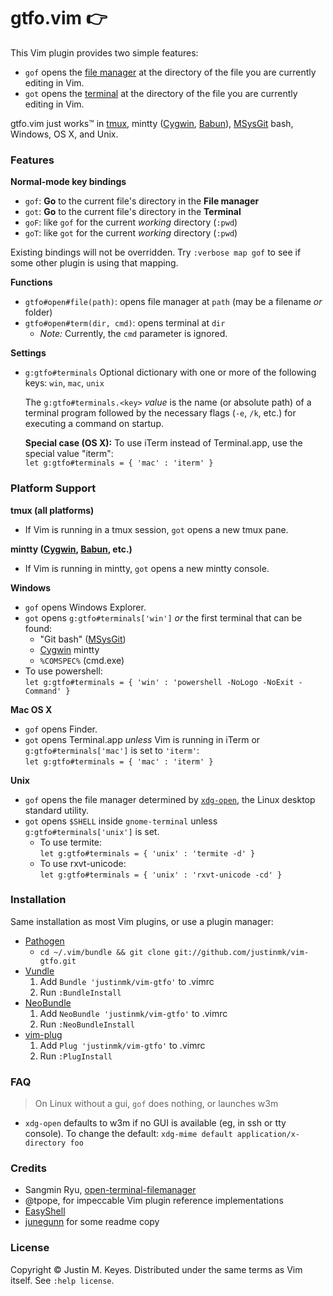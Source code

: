 # gtfo.vim :point_right:

This Vim plugin provides two simple features:

* `gof` opens the [file manager](http://en.wikipedia.org/wiki/File_manager#Examples) 
  at the directory of the file you are currently editing in Vim.
* `got` opens the [terminal](http://en.wikipedia.org/wiki/Terminal_emulator)
  at the directory of the file you are currently editing in Vim.

gtfo.vim just works™ in [tmux](http://tmux.sourceforge.net/), mintty ([Cygwin](http://www.cygwin.com/), [Babun](https://github.com/babun/babun)), 
[MSysGit](http://msysgit.github.io/) bash, Windows, OS X, and Unix.

### Features

**Normal-mode key bindings**

* `gof`: **Go** to the current file's directory in the **File manager** 
* `got`: **Go** to the current file's directory in the **Terminal**
* `goF`: like `gof` for the current *working* directory (`:pwd`)
* `goT`: like `got` for the current *working* directory (`:pwd`)

Existing bindings will not be overridden. Try `:verbose map gof` to 
see if some other plugin is using that mapping.

**Functions**

* `gtfo#open#file(path)`: opens file manager at `path` (may be a filename *or* folder)
* `gtfo#open#term(dir, cmd)`: opens terminal at `dir`
    * *Note:* Currently, the `cmd` parameter is ignored.

**Settings**

* `g:gtfo#terminals` Optional dictionary with one or more of the following keys: `win`, `mac`, `unix`

    The `g:gtfo#terminals.<key>` *value* is the name (or absolute path) of
    a terminal program followed by the necessary flags (`-e`, `/k`, etc.) for
    executing a command on startup.

    **Special case (OS X):** To use iTerm instead of Terminal.app, use the special value "iterm":<br/>
    `let g:gtfo#terminals = { 'mac' : 'iterm' }`

### Platform Support

**tmux (all platforms)**

* If Vim is running in a tmux session, `got` opens a new tmux pane.

**mintty ([Cygwin](http://www.cygwin.com/), [Babun](https://github.com/babun/babun), etc.)**

* If Vim is running in mintty, `got` opens a new mintty console.

**Windows**

* `gof` opens Windows Explorer.
* `got` opens `g:gtfo#terminals['win']` *or* the first terminal that can be found:
  * "Git bash" ([MSysGit](http://msysgit.github.io/))
  * [Cygwin](http://www.cygwin.org) mintty
  * `%COMSPEC%` (cmd.exe)
* To use powershell:<br/>
  `let g:gtfo#terminals = { 'win' : 'powershell -NoLogo -NoExit -Command' }`

**Mac OS X**

* `gof` opens Finder.
* `got` opens Terminal.app *unless* Vim is running in iTerm or `g:gtfo#terminals['mac']` is set to `'iterm'`:<br/>
  `let g:gtfo#terminals = { 'mac' : 'iterm' }`

**Unix**

* `gof` opens the file manager determined by [`xdg-open`](http://portland.freedesktop.org/xdg-utils-1.0/xdg-open.html), 
  the Linux desktop standard utility.
* `got` opens `$SHELL` inside `gnome-terminal` unless `g:gtfo#terminals['unix']` is set.
    * To use termite:<br/>
      `let g:gtfo#terminals = { 'unix' : 'termite -d' }`
    * To use rxvt-unicode:<br/>
      `let g:gtfo#terminals = { 'unix' : 'rxvt-unicode -cd' }`

### Installation

Same installation as most Vim plugins, or use a plugin manager:

- [Pathogen](https://github.com/tpope/vim-pathogen)
  - `cd ~/.vim/bundle && git clone git://github.com/justinmk/vim-gtfo.git`
- [Vundle](https://github.com/gmarik/vundle)
  1. Add `Bundle 'justinmk/vim-gtfo'` to .vimrc
  2. Run `:BundleInstall`
- [NeoBundle](https://github.com/Shougo/neobundle.vim)
  1. Add `NeoBundle 'justinmk/vim-gtfo'` to .vimrc
  2. Run `:NeoBundleInstall`
- [vim-plug](https://github.com/junegunn/vim-plug)
  1. Add `Plug 'justinmk/vim-gtfo'` to .vimrc
  2. Run `:PlugInstall`

### FAQ

> On Linux without a gui, `gof` does nothing, or launches w3m

* `xdg-open` defaults to w3m if no GUI is available (eg, in ssh or tty console).
  To change the default: `xdg-mime default application/x-directory foo`

### Credits

* Sangmin Ryu, [open-terminal-filemanager](http://www.vim.org/scripts/script.php?script_id=2896)
* @tpope, for impeccable Vim plugin reference implementations
* [EasyShell](http://marketplace.eclipse.org/node/974#.Ui1kc2R273E)
* [junegunn](https://github.com/junegunn) for some readme copy

### License

Copyright © Justin M. Keyes. Distributed under the same terms as Vim itself.
See `:help license`.


